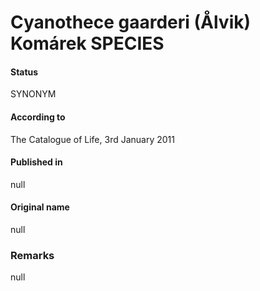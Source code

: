 Cyanothece gaarderi (Ålvik) Komárek SPECIES
=======

#### Status
SYNONYM

#### According to
The Catalogue of Life, 3rd January 2011

#### Published in
null

#### Original name
null

### Remarks
null